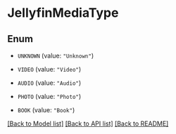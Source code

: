 # JellyfinMediaType

## Enum


* `UNKNOWN` (value: `"Unknown"`)

* `VIDEO` (value: `"Video"`)

* `AUDIO` (value: `"Audio"`)

* `PHOTO` (value: `"Photo"`)

* `BOOK` (value: `"Book"`)


[[Back to Model list]](../README.md#documentation-for-models) [[Back to API list]](../README.md#documentation-for-api-endpoints) [[Back to README]](../README.md)


